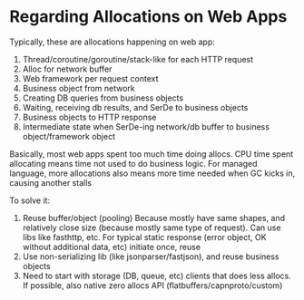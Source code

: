 # Regarding Allocations on Web Apps

Typically, these are allocations happening on web app:

1. Thread/coroutine/goroutine/stack-like for each HTTP request
2. Alloc for network buffer
3. Web framework per request context
4. Business object from network
5. Creating DB queries from business objects
6. Waiting, receiving db results, and SerDe to business objects
7. Business objects to HTTP response
8. Intermediate state when SerDe-ing network/db buffer to business object/framework object

Basically, most web apps spent too much time doing allocs. CPU time spent allocating means time not used to do business logic. For managed language, more allocations also means more time needed when GC kicks in, causing another stalls

To solve it:

1. Reuse buffer/object (pooling) Because mostly have same shapes, and relatively close size (because mostly same type of request). Can use libs like fasthttp, etc. For typical static response (error object, OK without additional data, etc) initiate once, reuse
2. Use non-serializing lib (like jsonparser/fastjson), and reuse business objects
3. Need to start with storage (DB, queue, etc) clients that does less allocs. If possible, also native zero allocs API (flatbuffers/capnproto/custom)
